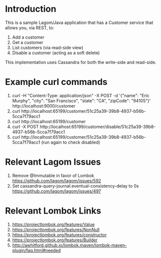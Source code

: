# Introduction

This is a sample Lagom/Java application that has a Customer service that allows you, via REST, to:

1. Add a customer
2. Get a customer
3. List customers (via read-side view)
4. Disable a customer (acting as a soft delete)

This implementation uses Cassandra for both the write-side and read-side.

# Example curl commands

1. curl -H "Content-Type: application/json" -X POST -d '{"name": "Eric Murphy", "city": "San Francisco", "state": "CA", "zipCode": "94105"}' http://localhost:9000/customer
2. curl http://localhost:65199/customer/51c25a39-39b8-4937-b56b-5cca7f79acc1
3. curl http://localhost:65199/customer
4. curl -X POST http://localhost:65199/customer/disable/51c25a39-39b8-4937-b56b-5cca7f79acc1
5. curl http://localhost:65199/customer/51c25a39-39b8-4937-b56b-5cca7f79acc1 (run again to check disabled)

# Relevant Lagom Issues

1. Remove @Immutable in favor of Lombok
https://github.com/lagom/lagom/issues/592
2. Set cassandra-query-journal.eventual-consistency-delay to 0s
 https://github.com/lagom/lagom/issues/497
 
# Relevant Lombok Links

1. https://projectlombok.org/features/Value
2. https://projectlombok.org/features/NonNull
3. https://projectlombok.org/features/constructor
4. https://projectlombok.org/features/Builder
5. http://awhitford.github.io/lombok.maven/lombok-maven-plugin/faq.html#needed